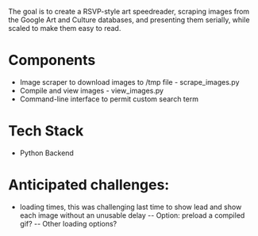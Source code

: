 The goal is to create a RSVP-style art speedreader, scraping images from the Google Art and Culture databases, and presenting them serially, while scaled to make them easy to read. 

# Components
- Image scraper to download images to /tmp file - scrape_images.py
- Compile and view images - view_images.py
- Command-line interface to permit custom search term 

# Tech Stack
- Python Backend

# Anticipated challenges:
- loading times, this was challenging last time to show lead and show each image without an unusable delay
-- Option: preload a compiled gif?
-- Other loading options?